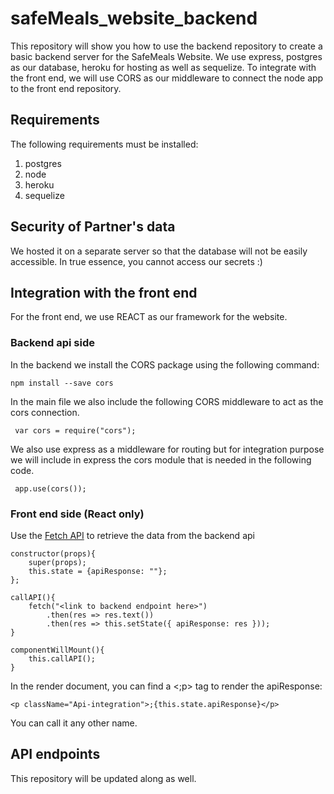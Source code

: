 # safeMeals_website_backend
This repository will show you how to use the backend repository to create a basic backend server for the SafeMeals Website. 
We use express, postgres as our database, heroku for hosting as well as sequelize.
To integrate with the front end, we will use CORS as our middleware to connect the node app to the front end repository.

## Requirements 
The following requirements must be installed:
1. postgres
2. node
3. heroku 
4. sequelize

## Security of Partner's data
We hosted it on a separate server so that the database will not be easily accessible. In true essence, you cannot access our secrets :)

## Integration with the front end 
For the front end, we use REACT as our framework for the website.

### Backend api side
In the backend we install the CORS package using the following command:

``` npm install --save cors ```

In the main file we also include the following CORS middleware to act as the cors connection.

``` var cors = require("cors");```

We also use express as a middleware for routing but for integration purpose we will include in express the cors module that is needed in the following code.

``` app.use(cors());```

### Front end side (React only)

Use the [Fetch API](https://developer.mozilla.org/en-US/docs/Web/API/Fetch_API/Using_Fetch) to retrieve the data from the backend api

``` 
constructor(props){
    super(props);
    this.state = {apiResponse: ""};
};

callAPI(){
    fetch("<link to backend endpoint here>")
        .then(res => res.text())
        .then(res => this.setState({ apiResponse: res }));
}

componentWillMount(){
    this.callAPI();
}

```
In the render document, you can find a <;p> tag to render the apiResponse:

``` 
<p className="Api-integration">;{this.state.apiResponse}</p>
```
You can call it any other name. 

## API endpoints 



This repository will be updated along as well.
